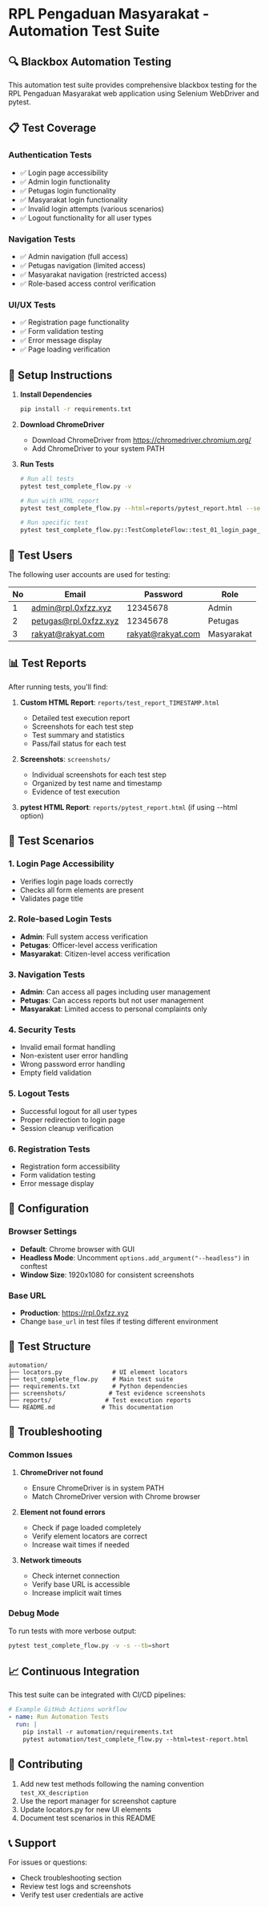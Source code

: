 # RPL Pengaduan Masyarakat - Automation Test Suite

## 🔍 Blackbox Automation Testing

This automation test suite provides comprehensive blackbox testing for the RPL Pengaduan Masyarakat web application using Selenium WebDriver and pytest.

## 📋 Test Coverage

### Authentication Tests
- ✅ Login page accessibility
- ✅ Admin login functionality
- ✅ Petugas login functionality
- ✅ Masyarakat login functionality
- ✅ Invalid login attempts (various scenarios)
- ✅ Logout functionality for all user types

### Navigation Tests
- ✅ Admin navigation (full access)
- ✅ Petugas navigation (limited access)
- ✅ Masyarakat navigation (restricted access)
- ✅ Role-based access control verification

### UI/UX Tests
- ✅ Registration page functionality
- ✅ Form validation testing
- ✅ Error message display
- ✅ Page loading verification

## 🚀 Setup Instructions

1. **Install Dependencies**
   ```bash
   pip install -r requirements.txt
   ```

2. **Download ChromeDriver**
   - Download ChromeDriver from https://chromedriver.chromium.org/
   - Add ChromeDriver to your system PATH

3. **Run Tests**
   ```bash
   # Run all tests
   pytest test_complete_flow.py -v

   # Run with HTML report
   pytest test_complete_flow.py --html=reports/pytest_report.html --self-contained-html

   # Run specific test
   pytest test_complete_flow.py::TestCompleteFlow::test_01_login_page_accessibility -v
   ```

## 👥 Test Users

The following user accounts are used for testing:

| No | Email | Password | Role |
|----|-------|----------|------|
| 1 | admin@rpl.0xfzz.xyz | 12345678 | Admin |
| 2 | petugas@rpl.0xfzz.xyz | 12345678 | Petugas |
| 3 | rakyat@rakyat.com | rakyat@rakyat.com | Masyarakat |

## 📊 Test Reports

After running tests, you'll find:

1. **Custom HTML Report**: `reports/test_report_TIMESTAMP.html`
   - Detailed test execution report
   - Screenshots for each test step
   - Test summary and statistics
   - Pass/fail status for each test

2. **Screenshots**: `screenshots/`
   - Individual screenshots for each test step
   - Organized by test name and timestamp
   - Evidence of test execution

3. **pytest HTML Report**: `reports/pytest_report.html` (if using --html option)

## 🎯 Test Scenarios

### 1. Login Page Accessibility
- Verifies login page loads correctly
- Checks all form elements are present
- Validates page title

### 2. Role-based Login Tests
- **Admin**: Full system access verification
- **Petugas**: Officer-level access verification
- **Masyarakat**: Citizen-level access verification

### 3. Navigation Tests
- **Admin**: Can access all pages including user management
- **Petugas**: Can access reports but not user management
- **Masyarakat**: Limited access to personal complaints only

### 4. Security Tests
- Invalid email format handling
- Non-existent user error handling
- Wrong password error handling
- Empty field validation

### 5. Logout Tests
- Successful logout for all user types
- Proper redirection to login page
- Session cleanup verification

### 6. Registration Tests
- Registration form accessibility
- Form validation testing
- Error message display

## 🔧 Configuration

### Browser Settings
- **Default**: Chrome browser with GUI
- **Headless Mode**: Uncomment `options.add_argument("--headless")` in conftest
- **Window Size**: 1920x1080 for consistent screenshots

### Base URL
- **Production**: https://rpl.0xfzz.xyz
- Change `base_url` in test files if testing different environment

## 📝 Test Structure

```
automation/
├── locators.py              # UI element locators
├── test_complete_flow.py    # Main test suite
├── requirements.txt         # Python dependencies
├── screenshots/            # Test evidence screenshots
├── reports/               # Test execution reports
└── README.md             # This documentation
```

## 🐛 Troubleshooting

### Common Issues

1. **ChromeDriver not found**
   - Ensure ChromeDriver is in system PATH
   - Match ChromeDriver version with Chrome browser

2. **Element not found errors**
   - Check if page loaded completely
   - Verify element locators are correct
   - Increase wait times if needed

3. **Network timeouts**
   - Check internet connection
   - Verify base URL is accessible
   - Increase implicit wait times

### Debug Mode
To run tests with more verbose output:
```bash
pytest test_complete_flow.py -v -s --tb=short
```

## 📈 Continuous Integration

This test suite can be integrated with CI/CD pipelines:

```yaml
# Example GitHub Actions workflow
- name: Run Automation Tests
  run: |
    pip install -r automation/requirements.txt
    pytest automation/test_complete_flow.py --html=test-report.html
```

## 🤝 Contributing

1. Add new test methods following the naming convention `test_XX_description`
2. Use the report manager for screenshot capture
3. Update locators.py for new UI elements
4. Document test scenarios in this README

## 📞 Support

For issues or questions:
- Check troubleshooting section
- Review test logs and screenshots
- Verify test user credentials are active
